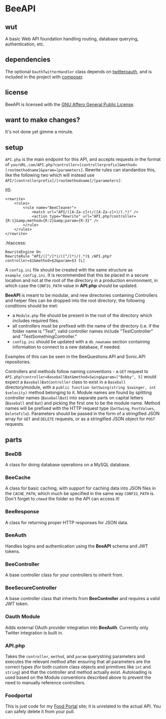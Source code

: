 # BeeAPI

## wut
A basic Web API foundation handling routing, database querying, authentication, etc.

## dependencies
The optional `OauthTwitterHandler` class depends on [twitteroauth](https://github.com/abraham/twitteroauth), and is included in the project with [composer](https://getcomposer.org/).

## license
BeeAPI is licensed with the [GNU Affero General Public License](https://www.gnu.org/licenses/agpl-3.0.en.html).

## want to make changes?
It's not done yet gimme a minute.

## setup
`API.php` is the main endpoint for this API, and accepts requests in the format of `yourURL.com/API.php?controller=[controllerprefix]&method=[rootmethodname]&param=[parameters]`. Rewrite rules can standardize this, like the following two which will instead use  `API/[controllerprefix]/[rootmethodname]/[parameters]`:

IIS:
```
<rewrite>
    <rules>
        <rule name="BeeCleaner">
            <match url="API/([A-Za-z]+)/([A-Za-z]+)/(.*)" />
            <action type="Rewrite" url="API.php?controller={R:1}&amp;method={R:2}&amp;param={R:3}" />
        </rule>
    </rules>
</rewrite>
```
.htaccess:
```
RewriteEngine On
RewriteRule ^API/([^/]*)/([^/]*)/(.*)$ /API.php?controller=$1&method=$2&param=$3 [L]
```

A `config.ini` file should be created with the same structure as `example_config.ini`. It is recommended that this be placed in a secure location and not at the root of the directory in a production environment, in which case the `CONFIG_PATH` value in **API.php** should be updated.

**BeeAPI** is meant to be modular, and new directories containing Controllers and helper files can be dropped into the root directory; the following conditions should be met:
-  a `Module.php` file should be present in the root of the directory which includes required files.
- all controllers must be prefixed with the name of the directory (i.e. if the folder name is "Test", valid controller names include "TestController" and "TestSomethingController."
- `config.ini` should be updated with a `db_newname` section containing information to connect to a new database, if needed.
 
Examples of this can be seen in the BeeQuestions.API and Sonic.API repositories.

Controllers and methods follow naming conventions - a `GET` request to `API.php?controller=BaseballBat&method=Swing&param=["Bobby", 5]` would expect a `BaseballBatController` class to exist in a `Baseball` directory/module, with a `public function GetSwing(string $swinger, int $velocity)` method belonging to it. Module names are found by splitting controller names (`BaseballBat`) into separate parts on capital letters (`Baseball` and `Bat`) and picking the first one to be the module name. Method names will be prefixed with the HTTP request type  (`GetSwing`, `PostValues`, `DeleteFile`). Parameters should be passed in the form of a stringified JSON array for `GET` and `DELETE` requests, or as a stringified JSON object for `POST` requests.

## parts

###  BeeDB
A class for doing database operations on a MySQL database.
### BeeCache
A class for basic caching, with support for caching data into JSON files in the `CACHE_PATH`, which much be specified in the same way `CONFIG_PATH` is. Don't forget to `chmod` the folder so the API can access it!
### BeeResponse
A class for returning proper HTTP responses for JSON data.
### BeeAuth
Handles logins and authentication using the **BeeAPI** schema and JWT tokens.
### BeeController
A base controller class for your controllers to inherit from.
### BeeSecureController
A base controller class that inherits from **BeeController** and requires a valid JWT token.
### Oauth Module
Adds external OAuth provider integration into **BeeAuth**. Currently only Twitter integration is built in.
### API.php
Takes the `controller`, `method`, and `param` querystring parameters and executes the relevant method after ensuring that all parameters are the correct types (for both custom class objects and primitives like `int` and `string`) and that the controller and method actually exist. Autoloading is used based on the Module conventions described above to prevent the need to manually reference controllers.

### Foodportal
This is just code for my [Food Portal](https://www.hauntedbees.com/food/) site; it is unrelated to the actual API. You can safely delete it from your pull.